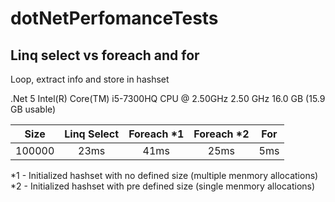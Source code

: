 # dotNetPerfomanceTests

## Linq select vs foreach and for  
Loop, extract info and store in hashset

.Net 5
Intel(R) Core(TM) i5-7300HQ CPU @ 2.50GHz   2.50 GHz
16.0 GB (15.9 GB usable)

|   Size  | Linq Select | Foreach \*1 | Foreach \*2 | For |
|:-------:|:---------: | :----------: | :---------: | :-: |
| 100000  |   23ms     |      41ms    |     25ms    | 5ms |

\*1 - Initialized hashset with no defined size (multiple menmory allocations)  
\*2 - Initialized hashset with pre defined size (single menmory allocations)

